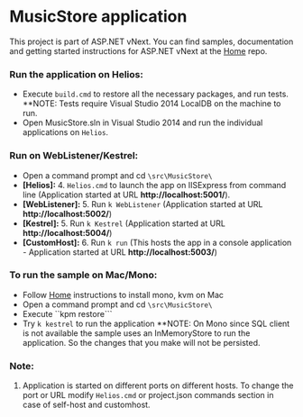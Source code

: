 # MusicStore application

This project is part of ASP.NET vNext. You can find samples, documentation and getting started instructions for ASP.NET vNext at the [Home](https://github.com/aspnet/home) repo.

### Run the application on Helios:
* Execute ```build.cmd``` to restore all the necessary packages, and run tests.
**NOTE: Tests require Visual Studio 2014 LocalDB on the machine to run. 
* Open MusicStore.sln in Visual Studio 2014 and run the individual applications on ```Helios```.

### Run on WebListener/Kestrel:
* Open a command prompt and cd ```\src\MusicStore\```
* **[Helios]:**
	4. ```Helios.cmd``` to launch the app on IISExpress from command line (Application started at URL **http://localhost:5001/**).
* **[WebListener]:**
	5. Run ```k WebListener``` (Application started at URL **http://localhost:5002/**)
* **[Kestrel]:**
	5. Run ```k Kestrel``` (Application started at URL **http://localhost:5004/**)
* **[CustomHost]:**
	6. Run ```k run``` (This hosts the app in a console application - Application started at URL **http://localhost:5003/**)

### To run the sample on Mac/Mono:
* Follow [Home](https://github.com/aspnet/home) instructions to install mono, kvm on Mac
* Open a command prompt and cd ```\src\MusicStore\```
* Execute ``kpm restore```
* Try `k kestrel` to run the application
**NOTE: On Mono since SQL client is not available the sample uses an InMemoryStore to run the application. So the changes that you make will not be persisted.

### Note:
1. Application is started on different ports on different hosts. To change the port or URL modify ```Helios.cmd``` or project.json commands section in case of self-host and customhost.